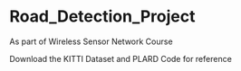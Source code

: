 # Road_Detection_Project
As part of Wireless Sensor Network Course

Download the KITTI Dataset and PLARD Code for reference
